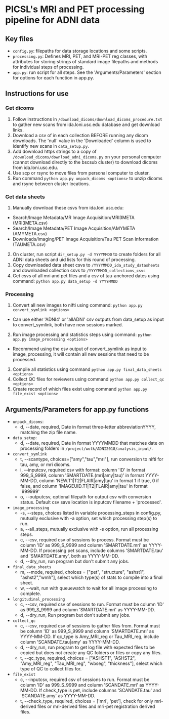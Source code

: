 # PICSL's MRI and PET processing pipeline for ADNI data

## Key files
- `config.py`: filepaths for data storage locations and some scripts. 
- `processing.py`: Defines MRI, PET, and MRI-PET reg classes, with attributes for storing strings of standard image filepaths and methods for individual steps of processing. 
- `app.py`: run script for all steps. See the 'Arguments/Parameters' section for options for each function in app.py.

## Instructions for use
### Get dicoms
1. Follow instructions in `/download_dicoms/download_dicoms_procedure.txt` to gather new scans from ida.loni.usc.edu database and get download links.
2. Download a csv of in each collection BEFORE running any dicom downloads. The 'null' value in the 'Downloaded' column is used to identify new scans in `data_setup.py`. 
3. Add download https strings to a copy of `/download_dicoms/download_adni_dicoms.py` on your personal computer (cannot download directly to the bscsub cluster) to download dicoms from ida.loni.usc.edu. 
4. Use scp or rsync to move files from personal computer to cluster.
5. Run command `python app.py unpack_dicoms <options>` to unzip dicoms and rsync between cluster locations.

### Get data sheets
1. Manually download these csvs from ida.loni.usc.edu:
- Search/Image Metadata/MR Image Acquisition/MRI3META (MRI3META.csv)
- Search/Image Metadata/PET Image Acquisition/AMYMETA (AMYMETA.csv)
- Downloads/Imaging/PET Image Acquisition/Tau PET Scan Information (TAUMETA.csv)
2. On cluster, run script `dir_setup.py -d YYYYMMDD` to create folders for all ADNI data sheets and uid lists for this round of processing.  
3. Copy downloaded data sheet csvs to `/YYYYMMDD_ida_study_datasheets` and downloaded collection csvs to `/YYYYMMDD_collections_csvs`
4. Get csvs of all mri and pet files and a csv of tau-anchored dates using command: `python app.py data_setup -d YYYYMMDD`

### Processing
1. Convert all new images to nifti using command: `python app.py convert_symlink <options>`
- Can use either 'ADNI4' or 'allADNI' csv outputs from data_setup as input to convert_symlink, both have new sessions marked.
2. Run image processing and statistics steps using command: `python app.py image_processing <options>`
- Recommend using the csv output of convert_symlink as input to image_processing, it will contain all new sessions that need to be processed.
3. Compile all statistics using command `python app.py final_data_sheets <options>`
4. Collect QC files for reviewers using command `python app.py collect_qc <options>`
5. Create record of which files exist using command `python app.py file_exist <options>`

## Arguments/Parameters for app.py functions
- `unpack_dicoms`: 
  - d, --date, required, Date in format three-letter abbreviationYYYY, matching the zip file name.
- `data_setup`:
  - d, --date, required, Date in format YYYYMMDD that matches date on processing folders in `/project/wolk/ADNI2018/analysis_input/`.
- `convert_symlink`
  - t, --scantype, choices=["amy","tau","mri"], run conversion to nifti for tau, amy, or mri dicoms.
  - i, --inputcsv, required csv with format: column 'ID' in format 999_S_9999, column 'SMARTDATE.(mri|amy|tau)' in format YYYY-MM-DD, column 'NEW.T1|T2|FLAIR|amy|tau' in format 1 if true, 0 if false, and column 'IMAGEUID.T1|T2|FLAIR|amy|tau' in format '999999'
  - o, --outputcsv, optional filepath for output csv with conversion status. Default csv save location is inputcsv filename + 
  'processed'.
- `image_processing`
  - -s, --steps, choices listed in variable processing_steps in config.py, mutually exclusive with -a option, set which processing step(s) to run.
  - a, --all_steps, mutually exclusive with -s option, run all processing steps.
  - c, --csv, required csv of sessions to process. Format must be column 'ID' as 999_S_9999 and column 'SMARTDATE.mri' as YYYY-MM-DD. If processing pet scans, include columns 'SMARTDATE.tau' and 'SMARTDATE.amy', both as YYYY-MM-DD.
  - d, --dry_run, run program but don't submit any jobs.
- `final_data_sheets`
  - m, --mode, required, choices = ["pet", "structure", "ashst1", "ashst2","wmh"], select which type(s) of stats to compile into a final sheet.
  - w, --wait, run with queuewatch to wait for all image processing to complete.
- `longitudinal_processing`
  - c, --csv, required csv of sessions to run. Format must be column 'ID' as 999_S_9999 and column 'SMARTDATE.mri' as YYYY-MM-DD.
  - d, --dry_run, Run program but don't submit any jobs.
- `collect_qc`
  - c, --csv, required csv of sessions to gather files from. Format must be column 'ID' as 999_S_9999 and column 'SMARTDATE.mri' as YYYY-MM-DD. If qc_type is Amy_MRI_reg or Tau_MRI_reg, include column 'SCANDATE.tau|amy' as YYYY-MM-DD.
  - d, --dry_run, run program to get log file with expected files to be copied but does not create any QC folders or files or copy any files.
  - t, --qc_type, required, choices = ["ASHST1", "ASHST2", "Amy_MRI_reg", "Tau_MRI_reg", "wbseg", "thickness"], select which type of QC to collect files for.
- `file_exist`
  - c, --inputcsv, required csv of sessions to run. Format must be column 'ID' as 999_S_9999 and column 'SCANDATE.mri' as YYYY-MM-DD. If check_type is pet, include columns 'SCANDATE.tau' and 'SCANDATE.amy' as YYYY-MM-DD. 
  - t, --check_type, required, choices = ['mri', 'pet'], check for only mri-derived files or mri-derived files and mri-pet registration derived files.
